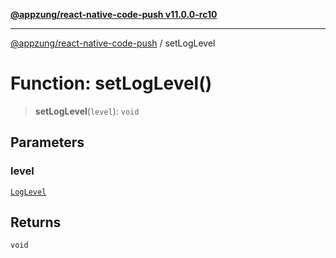 [**@appzung/react-native-code-push v11.0.0-rc10**](../README.md)

---

[@appzung/react-native-code-push](../README.md) / setLogLevel

# Function: setLogLevel()

> **setLogLevel**(`level`): `void`

## Parameters

### level

[`LogLevel`](../enumerations/LogLevel.md)

## Returns

`void`
